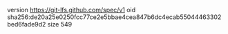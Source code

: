version https://git-lfs.github.com/spec/v1
oid sha256:de20a25e0250fcc77ce2e5bbae4cea847b6dc4ecab55044463302bed6fade9d2
size 549

